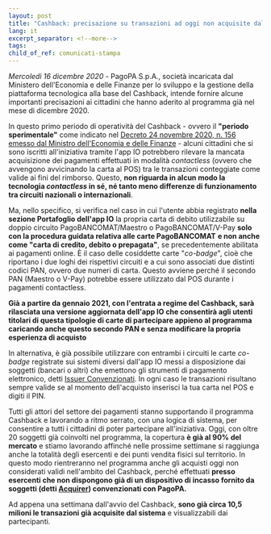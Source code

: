 ```yaml
---
layout: post
title: "Cashback: precisazione su transazioni ad oggi non acquisite dal sistema"
lang: it
excerpt_separator: <!--more-->
tags:
child_of_ref: comunicati-stampa
---
```


*Mercoledì 16 dicembre 2020* - PagoPA S.p.A., società incaricata dal
Ministero dell'Economia e delle Finanze per lo sviluppo e la gestione
della piattaforma tecnologica alla base del Cashback, intende fornire
alcune importanti precisazioni ai cittadini che hanno aderito al
programma già nel mese di dicembre 2020.
<!--more-->
In questo primo periodo di operatività del Cashback - ovvero il
**"periodo sperimentale"** come indicato nel [Decreto 24 novembre 2020, n. 156 emesso dal Ministro dell'Economia e delle Finanze](https://www.gazzettaufficiale.it/eli/id/2020/11/28/20G00181/sg) - alcuni cittadini che si sono iscritti all'iniziativa tramite l'app IO
potrebbero rilevare la mancata acquisizione dei pagamenti effettuati in
modalità *contactless* (ovvero che avvengono avvicinando la carta al POS) tra le transazioni conteggiate come valide ai fini del rimborso.
Questo, **non riguarda in alcun modo la tecnologia *contactless* in sé, né tanto meno differenze di funzionamento tra circuiti nazionali o
internazionali**.

Ma, nello specifico, si verifica nel caso in cui l'utente abbia registrato **nella sezione Portafoglio dell'app IO** la propria carta di
debito utilizzabile su doppio circuito PagoBANCOMAT/Maestro o PagoBANCOMAT/V-Pay **solo con la procedura guidata relativa alle carte PagoBANCOMAT** **e non anche come "carta di credito, debito o prepagata"**, se precedentemente abilitata ai pagamenti online. È il caso delle cosiddette carte "*co-badge*", cioè che riportano i due loghi dei rispettivi circuiti e a cui sono associati due distinti codici PAN, ovvero due numeri di carta. Questo avviene perché il secondo PAN
(Maestro o V-Pay) potrebbe essere utilizzato dal POS durante i pagamenti contactless.

**Già a partire da gennaio 2021, con l'entrata a regime del Cashback, sarà rilasciata una versione aggiornata dell'app IO che consentirà agli utenti titolari di questa tipologie di carte di partecipare appieno al programma caricando anche questo secondo PAN e senza modificare la propria esperienza di acquisto**

In alternativa, è già possibile utilizzare con entrambi i circuiti le
carte *co-badge* registrate sui sistemi diversi dall'app IO messi a
disposizione dai soggetti (bancari o altri) che emettono gli strumenti
di pagamento elettronico, detti [Issuer Convenzionati](https://io.italia.it/cashback/issuer/). In ogni
caso le transazioni risultano sempre valide se al momento dell'acquisto inserisci la tua carta nel POS e digiti il PIN.

Tutti gli attori del settore dei pagamenti stanno supportando il
programma Cashback e lavorando a ritmo serrato, con una logica di
sistema, per consentire a tutti i cittadini di poter partecipare
all'iniziativa. Oggi, con oltre 20 soggetti già coinvolti nel programma,
la copertura **è già al 90% del mercato** e stiamo lavorando affinché
nelle prossime settimane si raggiunga anche la totalità degli esercenti
e dei punti vendita fisici sul territorio. In questo modo rientreranno
nel programma anche gli acquisti oggi non considerati validi nell'ambito
del Cashback, perché effettuati **presso esercenti che non dispongono già di un dispositivo di incasso fornito da soggetti (detti [Acquirer](https://io.italia.it/cashback/acquirer/)) convenzionati con PagoPA.**

Ad appena una settimana dall'avvio del Cashback, **sono già circa 10,5 milioni le transazioni già acquisite dal sistema** e visualizzabili dai
partecipanti.
